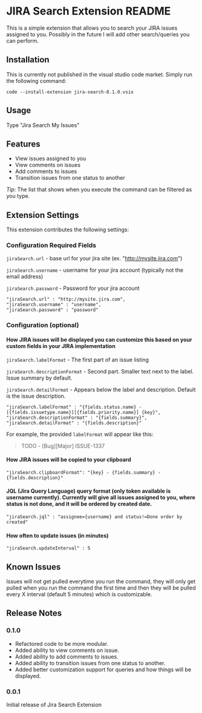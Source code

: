 # JIRA Search Extension README

This is a simple extension that allows you to search your JIRA issues assigned to you.
Possibly in the future I will add other search/queries you can perform. 

## Installation

This is currently not published in the visual studio code market.
Simply run the following command:

`code --install-extension jira-search-0.1.0.vsix`

## Usage

Type "Jira Search My Issues"

## Features

* View issues assigned to you
* View comments on issues
* Add comments to issues
* Transition issues from one status to another

*Tip*: The list that shows when you execute the command can be filtered as you type.

## Extension Settings

This extension contributes the following settings:
### Configuration Required Fields

`jiraSearch.url` - base url for your jira site (ex. "http://mysite.jira.com")

`jiraSearch.username` - username for your jira account (typically not the email address)

`jiraSearch.password` - Password for your jira account

```
"jiraSearch.url" : "http://mysite.jira.com",
"jiraSearch.username" : "username",
"jiraSearch.password" : "password"
```

### Configuration (optional) 

 #### How JIRA issues will be displayed you can customize this based on your custom fields in your JIRA implementation

`jiraSearch.labelFormat` - The first part of an issue listing

`jiraSearch.descriptionFormat` - Second part. Smaller text next to the label. Issue summary by default.

`jiraSearch.detailFormat` - Appears below the label and description. Default is the issue description.

```
"jiraSearch.labelFormat" : "{fields.status.name} - [{fields.issuetype.name}][{fields.priority.name}] {key}",
"jiraSearch.descriptionFormat" : "{fields.summary}",
"jiraSearch.detailFormat" : "{fields.description}"
```

For example, the provided `labelFormat` will appear like this:

> TODO - [Bug][Major] ISSUE-1337

#### How JIRA issues will be copied to your clipboard

```
"jiraSearch.clipboardFormat": "{key} - {fields.summary} - {fields.description}"
```

#### JQL (Jira Query Language) query format (only token available is username currently). Currently will give all issues assigned to you, where status is not done, and it will be ordered by created date.
 
```
"jiraSearch.jql" : "assignee={username} and status!=Done order by created"
```

#### How often to update issues (in minutes)

```
"jiraSearch.updateInterval" : 5
```

## Known Issues

Issues will not get pulled everytime you run the command, they will only get pulled when you run the command the first time and then they will be pulled every X interval (default 5 minutes) which is customizable.

## Release Notes


### 0.1.0

* Refactored code to be more modular.
* Added ability to view comments on issue.
* Added ability to add comments to issues.
* Added ability to transition issues from one status to another.
* Added better customization support for queries and how things will be displayed.

### 0.0.1

Initial release of Jira Search Extension
